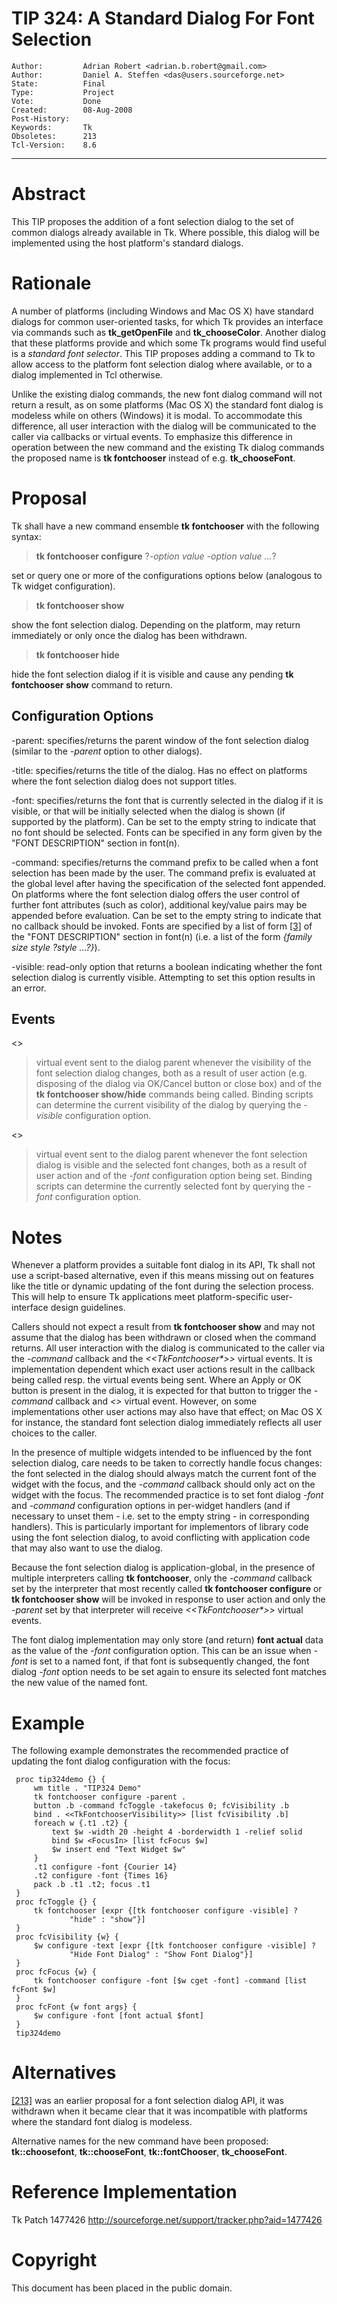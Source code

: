 # TIP 324: A Standard Dialog For Font Selection
	Author:         Adrian Robert <adrian.b.robert@gmail.com>
	Author:         Daniel A. Steffen <das@users.sourceforge.net>
	State:          Final
	Type:           Project
	Vote:           Done
	Created:        08-Aug-2008
	Post-History:   
	Keywords:       Tk
	Obsoletes:      213
	Tcl-Version:    8.6
-----

# Abstract

This TIP proposes the addition of a font selection dialog to the set of common
dialogs already available in Tk. Where possible, this dialog will be
implemented using the host platform's standard dialogs.

# Rationale

A number of platforms \(including Windows and Mac OS X\) have standard dialogs
for common user-oriented tasks, for which Tk provides an interface via commands
such as **tk\_getOpenFile** and **tk\_chooseColor**.
Another dialog that these platforms provide and which some Tk programs would
find useful is a _standard font selector_.
This TIP proposes adding a command to Tk to allow access to the platform
font selection dialog where available, or to a dialog implemented in Tcl
otherwise.

Unlike the existing dialog commands, the new font dialog command will not
return a result, as on some platforms \(Mac OS X\) the standard font dialog is
modeless while on others \(Windows\) it is modal. To accommodate this difference,
all user interaction with the dialog will be communicated to the caller via
callbacks or virtual events. To emphasize this difference in operation between
the new command and the existing Tk dialog commands the proposed name is **tk
fontchooser** instead of e.g. **tk\_chooseFont**.

# Proposal

Tk shall have a new command ensemble **tk fontchooser** with the following
syntax:

 > **tk fontchooser configure** ?_-option value -option value ..._?

set or query one or more of the configurations options below \(analogous to Tk
widget configuration\).

 > **tk fontchooser show**

show the font selection dialog. Depending on the platform, may return
immediately or only once the dialog has been withdrawn.

 > **tk fontchooser hide**

hide the font selection dialog if it is visible and cause any pending
**tk fontchooser show** command to return.

## Configuration Options

 -parent: specifies/returns the parent window of the font selection dialog
 \(similar to the _-parent_ option to other dialogs\).

 -title: specifies/returns the title of the dialog. Has no effect on platforms
 where the font selection dialog does not support titles.

 -font: specifies/returns the font that is currently selected in the dialog if
 it is visible, or that will be initially selected when the dialog is shown \(if
 supported by the platform\). Can be set to the empty string to indicate that no
 font should be selected. Fonts can be specified in any form given by the "FONT
 DESCRIPTION" section in font\(n\).

 -command: specifies/returns the command prefix to be called when a font
 selection has been made by the user. The command prefix is evaluated at the
 global level after having the specification of the selected font appended. On
 platforms where the font selection dialog offers the user control of further
 font attributes \(such as color\), additional key/value pairs may be appended
 before evaluation. Can be set to the empty string to indicate that no callback
 should be invoked. Fonts are specified by a list of form [[3]](3.md) of the "FONT
 DESCRIPTION" section in font\(n\) \(i.e. a list of the form _\{family size style
 ?style ...?\}_\).

 -visible: read-only option that returns a boolean indicating whether the font
 selection dialog is currently visible. Attempting to set this option results
 in an error.

## Events

<<TkFontchooserVisibility>>

 > virtual event sent to the dialog parent whenever the visibility of the font
 selection dialog changes, both as a result of user action \(e.g. disposing of
 the dialog via OK/Cancel button or close box\) and of the **tk fontchooser
 show/hide** commands being called. Binding scripts can determine the current
 visibility of the dialog by querying the _-visible_ configuration option.

<<TkFontchooserFontChanged>>

 > virtual event sent to the dialog parent whenever the font selection dialog
 is visible and the selected font changes, both as a result of user action and
 of the _-font_ configuration option being set. Binding scripts can determine
 the currently selected font by querying the _-font_ configuration option.

# Notes

Whenever a platform provides a suitable font dialog in its  API, Tk
shall not use a script-based alternative, even if this means missing
out on features like the title or dynamic updating of the font during
the selection process. This will help to ensure Tk applications meet
platform-specific user-interface design guidelines.

Callers should not expect a result from **tk fontchooser show** and may not
assume that the dialog has been withdrawn or closed when the command returns.
All user interaction with the dialog is communicated to the caller via the
_-command_ callback and the _<<TkFontchooser\*>>_ virtual events. It is
implementation dependent which exact user actions result in the callback being
called resp. the virtual events being sent. Where an Apply or OK button is
present in the dialog, it is expected for that button to trigger the
_-command_ callback and _<<TkFontchooserFontChanged>>_ virtual event.
However, on some implementations other user actions may also have that effect;
on Mac OS X for instance, the standard font selection dialog immediately
reflects all user choices to the caller.

In the presence of multiple widgets intended to be influenced by the font
selection dialog, care needs to be taken to correctly handle focus changes: the
font selected in the dialog should always match the current font of the widget
with the focus, and the _-command_ callback should only act on the widget
with the focus. The recommended practice is to set font dialog _-font_ and
_-command_ configuration options in per-widget _<FocusIn>_ handlers \(and if
necessary to unset them - i.e. set to the empty string - in corresponding
_<FocusOut>_ handlers\). This is particularly important for implementors of
library code using the font selection dialog, to avoid conflicting with
application code that may also want to use the dialog.

Because the font selection dialog is application-global, in the presence of
multiple interpreters calling **tk fontchooser**, only the _-command_
callback set by the interpreter that most recently called **tk fontchooser
configure** or **tk fontchooser show** will be invoked in response to user
action and only the _-parent_ set by that interpreter will receive
_<<TkFontchooser\*>>_ virtual events.

The font dialog implementation may only store \(and return\) **font actual**
data as the value of the _-font_ configuration option. This can be an issue
when _-font_ is set to a named font, if that font is subsequently changed,
the font dialog _-font_ option needs to be set again to ensure its selected
font matches the new value of the named font.

# Example

The following example demonstrates the recommended practice of updating the
font dialog configuration with the focus:

	 proc tip324demo {} {
	     wm title . "TIP324 Demo"
	     tk fontchooser configure -parent .
	     button .b -command fcToggle -takefocus 0; fcVisibility .b
	     bind . <<TkFontchooserVisibility>> [list fcVisibility .b]
	     foreach w {.t1 .t2} {
	         text $w -width 20 -height 4 -borderwidth 1 -relief solid
	         bind $w <FocusIn> [list fcFocus $w]
	         $w insert end "Text Widget $w"
	     }
	     .t1 configure -font {Courier 14}
	     .t2 configure -font {Times 16}
	     pack .b .t1 .t2; focus .t1
	 }
	 proc fcToggle {} {
	     tk fontchooser [expr {[tk fontchooser configure -visible] ?
	             "hide" : "show"}]
	 }
	 proc fcVisibility {w} {
	     $w configure -text [expr {[tk fontchooser configure -visible] ?
	             "Hide Font Dialog" : "Show Font Dialog"}]
	 }
	 proc fcFocus {w} {
	     tk fontchooser configure -font [$w cget -font] -command [list fcFont $w]
	 }
	 proc fcFont {w font args} {
	     $w configure -font [font actual $font]
	 }
	 tip324demo

# Alternatives

[[213]](213.md) was an earlier proposal for a font selection dialog API, it was withdrawn
when it became clear that it was incompatible with platforms where the standard
font dialog is modeless.

Alternative names for the new command have been proposed: **tk::choosefont**,
**tk::chooseFont**, **tk::fontChooser**, **tk\_chooseFont**.

# Reference Implementation

Tk Patch 1477426
<http://sourceforge.net/support/tracker.php?aid=1477426> 

# Copyright

This document has been placed in the public domain.

